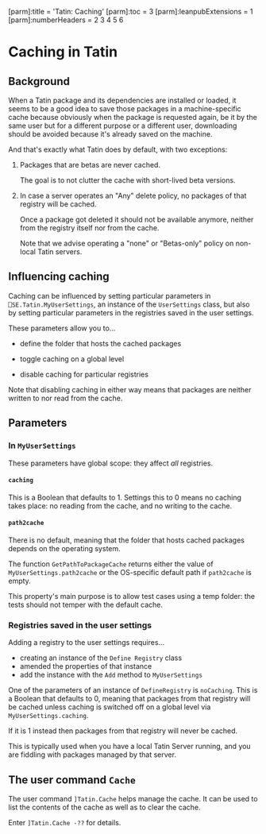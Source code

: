 [parm]:title             = 'Tatin: Caching'
[parm]:toc               = 3
[parm]:leanpubExtensions = 1
[parm]:numberHeaders     = 2 3 4 5 6




# Caching in Tatin 


## Background 

When a Tatin package and its dependencies are installed or loaded, it seems to be a good idea to save those packages in a machine-specific cache because obviously when the package is requested again, be it by the same user but for a different purpose or a different user, downloading should be avoided because it's already saved on the machine.

And that's exactly what Tatin does by default, with two exceptions:

1. Packages that are betas are never cached.

   The goal is to not clutter the cache with short-lived beta versions.

1. In case a server operates an "Any" delete policy, no packages of that registry will be cached.

   Once a package got deleted it should not be available anymore, neither from the registry itself nor from the cache.

   Note that we advise operating a "none" or "Betas-only" policy on non-local Tatin servers.

## Influencing caching

Caching can be influenced by setting particular parameters in `⎕SE.Tatin.MyUserSettings`, an instance of the `UserSettings` class, but also by setting particular parameters in the registries saved in the user settings.

These parameters allow you to...

* define the folder that hosts the cached packages

* toggle caching on a global level  

* disable caching for particular registries

Note that disabling caching in either way means that packages are neither written to nor read from the cache.


## Parameters

### In `MyUserSettings`

These parameters have global scope: they affect _all_ registries.


#### `caching`

This is a Boolean that defaults to 1. Settings this to 0 means no caching takes place: no reading from the cache, and no writing to the cache.


#### `path2cache`

There is no default, meaning that the folder that hosts cached packages depends on the operating system.

The function `GetPathToPackageCache` returns either the value of `MyUserSettings.path2cache` or the OS-specific default path if `path2cache` is empty.

This property's main purpose is to allow test cases using a temp folder: the tests should not temper with the default cache.


### Registries saved in the user settings

Adding a registry to the user settings requires...

* creating an instance of the `Define Registry` class 
* amended the properties of that instance
* add the instance with the `Add` method to `MyUserSettings`

One of the parameters of an instance of `DefineRegistry` is `noCaching`. This is a Boolean that defaults to 0, meaning that packages from that registry will be cached unless caching is switched off on a global level via `MyUserSettings.caching`.

If it is 1 instead then packages from that registry will never be cached. 

This is typically used when you have a local Tatin Server running, and you are fiddling with packages managed by that server.

## The user command `Cache`

The user command `]Tatin.Cache` helps manage the cache. It can be used to list the contents of the cache as well as to clear the cache.

Enter `]Tatin.Cache -??` for details.




